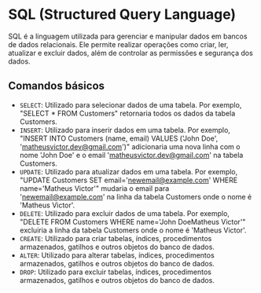 # SQL (Structured Query Language)

SQL é a linguagem utilizada para gerenciar e manipular dados em bancos de dados relacionais. Ele permite realizar operações como criar, ler, atualizar e excluir dados, além de controlar as permissões e segurança dos dados.

## Comandos básicos
- `SELECT`: Utilizado para selecionar dados de uma tabela. Por exemplo, "SELECT * FROM Customers" retornaria todos os dados da tabela Customers.
- `INSERT`: Utilizado para inserir dados em uma tabela. Por exemplo, "INSERT INTO Customers (name, email) VALUES ('John Doe', 'matheusvictor.dev@gmail.com')" adicionaria uma nova linha com o nome 'John Doe' e o email 'matheusvictor.dev@gmail.com' na tabela Customers.
- `UPDATE`: Utilizado para atualizar dados em uma tabela. Por exemplo, "UPDATE Customers SET email='newemail@example.com' WHERE name='Matheus Victor'" mudaria o email para 'newemail@example.com' na linha da tabela Customers onde o nome é 'Matheus Victor'.
- `DELETE`: Utilizado para excluir dados de uma tabela. Por exemplo, "DELETE FROM Customers WHERE name='John DoeMatheus Victor'" excluiria a linha da tabela Customers onde o nome é 'Matheus Victor'.
- `CREATE`: Utilizado para criar tabelas, índices, procedimentos armazenados, gatilhos e outros objetos do banco de dados.
- `ALTER`: Utilizado para alterar tabelas, índices, procedimentos armazenados, gatilhos e outros objetos do banco de dados.
- `DROP`: Utilizado para excluir tabelas, índices, procedimentos armazenados, gatilhos e outros objetos do banco de dados.

